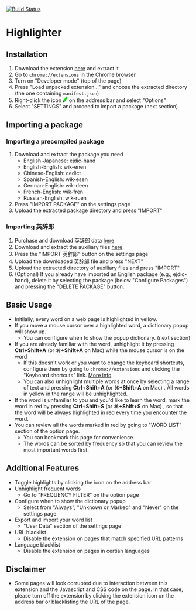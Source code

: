 [![Build Status](https://travis-ci.com/yuichiro-s/popup-dict.svg?branch=master)](https://travis-ci.com/yuichiro-s/popup-dict)

# Highlighter

## Installation

1. Download the extension [here](https://github.com/yuichiro-s/popup-dict/releases/download/0.1.2/build.tar.gz)
and extract it
3. Go to `chrome://extensions` in the Chrome browser
4. Turn on "Developer mode" (top of the page)
5. Press "Load unpacked extension..." and choose the extracted directory (the one containing `manifest.json`)
6. Right-click the icon
![logo](https://raw.githubusercontent.com/yuichiro-s/popup-dict/master/app/images/icon16.png)
on the address bar and select "Options"
6. Select "SETTINGS" and proceed to import a package (next section)

## Importing a package

### Importing a precompiled package

1. Download and extract the package you need
   - English-Japanese: [ejdic-hand](https://drive.google.com/open?id=1zYrwpSTWYWmZIZIVtaXI4y8IQrUK-Q5R)
   - English-English: wik-enen
   - Chinese-English: cedict
   - Spanish-English: wik-esen
   - German-English: wik-deen
   - French-English: wik-fren
   - Russian-English: wik-ruen
2. Press "IMPORT PACKAGE" on the settings page
3. Upload the extracted package directory and press "IMPORT"

### Importing 英辞郎

1. Purchase and download 英辞郎 data [here](https://booth.pm/ja/items/777563)
2. Download and extract the auxiliary files [here](https://drive.google.com/open?id=1Vz8jncKpcZ0UNh0ycG_xqoRO-AjdVaYO)
3. Press the "IMPORT 英辞郎" button on the settings page
4. Upload the downloaded 英辞郎 file and press "NEXT"
4. Upload the extracted directory of auxiliary files and press "IMPORT"
6. (Optional) If you already have imported an English package (e.g., ejdic-hand), delete it by selecting the package (below "Configure Packages") and pressing the "DELETE PACKAGE" button.

## Basic Usage

- Initilally, every word on a web page is highlighted in yellow.
- If you move a mouse cursor over a highlighted word, a dictionary popup will show up.
  - You can configure when to show the popup dictionary. (next section)
- If you are already familiar with the word, unhighlight it by pressing **Ctrl+Shift+A** (or **⌘+Shift+A** on Mac) while the mouse cursor is on the word
  - If this doesn't work or you want to change the keyboard shortcuts, configure them by going to `chrome://extensions` and clicking the "Keyboard shortcuts" link. [More info](https://lifehacker.com/add-custom-keyboard-shortcuts-to-chrome-extensions-for-1595322121)
  - You can also unhighlight multiple words at once by selecting a range of text and pressing **Ctrl+Shift+A** (or **⌘+Shift+A** on Mac) . All words in yellow in the range will be unhighlighted.
- If the word is unfamiliar to you and you'd like to learn the word, mark the word in red by pressing **Ctrl+Shift+S** (or **⌘+Shift+S** on Mac) , so that the word will be always highlighted in red every time you encounter the word.
- You can review all the words marked in red by going to "WORD LIST" section of the option page.
  - You can bookmark this page for convenience.
  - The words can be sorted by frequency so that you can review the most important words first.

## Additional Features

- Toggle highlights by clicking the icon on the address bar
- Unhighlight frequent words
  - Go to "FREQUENCY FILTER" on the option page
- Configure when to show the dictionary popup
  - Select from "Always", "Unknown or Marked" and "Never" on the settings page
- Export and import your word list
  - "User Data" section of the settings page
- URL blacklist
  - Disable the extension on pages that match specified URL patterns
- Language blacklist
  - Disable the extension on pages in certian languages

## Disclaimer

- Some pages will look corrupted due to interaction between this extension and the Javascript and CSS code on the page. In that case, please turn off the extension by clicking the extension icon on the address bar or blacklisting the URL of the page.
